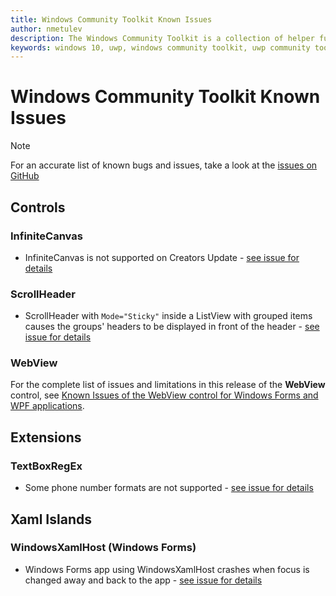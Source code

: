 ```yaml
---
title: Windows Community Toolkit Known Issues
author: nmetulev
description: The Windows Community Toolkit is a collection of helper functions, custom controls, and app services. It simplifies and demonstrates common developer tasks building UWP apps for Windows 10. 
keywords: windows 10, uwp, windows community toolkit, uwp community toolkit, uwp toolkit, known issues
---
```


# Windows Community Toolkit Known Issues

> [!NOTE]
> For an accurate list of known bugs and issues, take a look at the [issues on GitHub](https://github.com/Microsoft/WindowsCommunityToolkit//issues)


## Controls

### InfiniteCanvas
* InfiniteCanvas is not supported on Creators Update - [see issue for details](https://github.com/Microsoft/WindowsCommunityToolkit/issues/2162)

### ScrollHeader
* ScrollHeader with `Mode="Sticky"` inside a ListView with grouped items causes the groups' headers to be displayed in front of the header - [see issue for details](https://github.com/Microsoft/WindowsCommunityToolkit//issues/1446)

### WebView
For the complete list of issues and limitations in this release of the **WebView** control, see [Known Issues of the WebView control for Windows Forms and WPF applications](controls/wpf-winforms/WebView-known-issues.md).

## Extensions

### TextBoxRegEx
* Some phone number formats are not supported - [see issue for details](https://github.com/Microsoft/WindowsCommunityToolkit//issues/1821)

## Xaml Islands

### WindowsXamlHost (Windows Forms)
* Windows Forms app using WindowsXamlHost crashes when focus is changed away and back to the app - [see issue for details](https://github.com/Microsoft/WindowsCommunityToolkit/issues/2491)